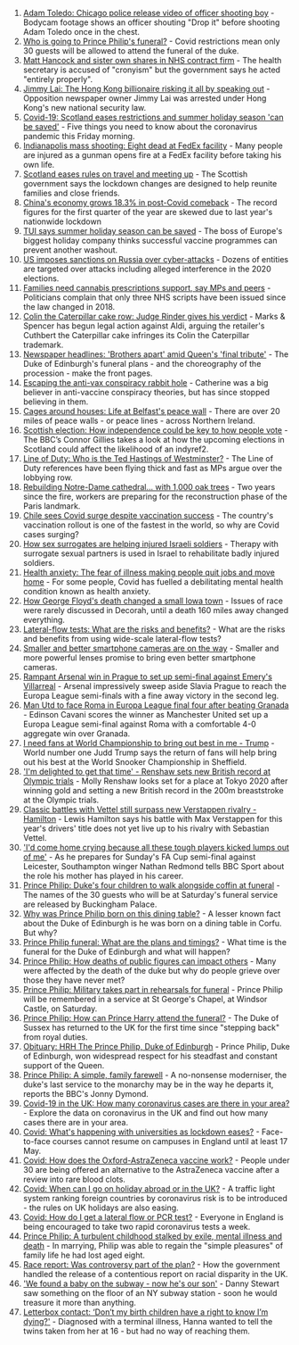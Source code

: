 1. [Adam Toledo: Chicago police release video of officer shooting boy](https://www.bbc.co.uk/news/world-us-canada-56768217) - Bodycam footage shows an officer shouting "Drop it" before shooting Adam Toledo once in the chest.
2. [Who is going to Prince Philip's funeral?](https://www.bbc.co.uk/news/uk-56765468) - Covid restrictions mean only 30 guests will be allowed to attend the funeral of the duke.
3. [Matt Hancock and sister own shares in NHS contract firm](https://www.bbc.co.uk/news/uk-politics-56768601) - The health secretary is accused of "cronyism" but the government says he acted "entirely properly".
4. [Jimmy Lai: The Hong Kong billionaire risking it all by speaking out](https://www.bbc.co.uk/news/world-asia-china-56767127) - Opposition newspaper owner Jimmy Lai was arrested under Hong Kong's new national security law.
5. [Covid-19: Scotland eases restrictions and summer holiday season 'can be saved'](https://www.bbc.co.uk/news/uk-56759957) - Five things you need to know about the coronavirus pandemic this Friday morning.
6. [Indianapolis mass shooting: Eight dead at FedEx facility](https://www.bbc.co.uk/news/world-us-canada-56770200) - Many people are injured as a gunman opens fire at a FedEx facility before taking his own life.
7. [Scotland eases rules on travel and meeting up](https://www.bbc.co.uk/news/uk-scotland-56765188) - The Scottish government says the lockdown changes are designed to help reunite families and close friends.
8. [China's economy grows 18.3% in post-Covid comeback](https://www.bbc.co.uk/news/business-56768663) - The record figures for the first quarter of the year are skewed due to last year's nationwide lockdown
9. [TUI says summer holiday season can be saved](https://www.bbc.co.uk/news/business-56768270) - The boss of Europe's biggest holiday company thinks successful vaccine programmes can prevent another washout.
10. [US imposes sanctions on Russia over cyber-attacks](https://www.bbc.co.uk/news/technology-56755484) - Dozens of entities are targeted over attacks including alleged interference in the 2020 elections.
11. [Families need cannabis prescriptions support, say MPs and peers](https://www.bbc.co.uk/news/uk-politics-56763650) - Politicians complain that only three NHS scripts have been issued since the law changed in 2018.
12. [Colin the Caterpillar cake row: Judge Rinder gives his verdict](https://www.bbc.co.uk/news/business-56768197) - Marks & Spencer has begun legal action against Aldi, arguing the retailer's Cuthbert the Caterpillar cake infringes its Colin the Caterpillar trademark.
13. [Newspaper headlines: 'Brothers apart' amid Queen's 'final tribute'](https://www.bbc.co.uk/news/blogs-the-papers-56768066) - The Duke of Edinburgh's funeral plans - and the choreography of the procession - make the front pages.
14. [Escaping the anti-vax conspiracy rabbit hole](https://www.bbc.co.uk/news/uk-56762061) - Catherine was a big believer in anti-vaccine conspiracy theories, but has since stopped believing in them.
15. [Cages around houses: Life at Belfast's peace wall](https://www.bbc.co.uk/news/uk-northern-ireland-56765168) - There are over 20 miles of peace walls - or peace lines - across Northern Ireland.
16. [Scottish election: How independence could be key to how people vote](https://www.bbc.co.uk/news/uk-scotland-56748634) - The BBC’s Connor Gillies takes a look at how the upcoming elections in Scotland could affect the likelihood of an indyref2.
17. [Line of Duty: Who is the Ted Hastings of Westminster?](https://www.bbc.co.uk/news/uk-politics-56759634) - The Line of Duty references have been flying thick and fast as MPs argue over the lobbying row.
18. [Rebuilding Notre-Dame cathedral... with 1,000 oak trees](https://www.bbc.co.uk/news/world-europe-56761834) - Two years since the fire, workers are preparing for the reconstruction phase of the Paris landmark.
19. [Chile sees Covid surge despite vaccination success](https://www.bbc.co.uk/news/world-latin-america-56731801) - The country's vaccination rollout is one of the fastest in the world, so why are Covid cases surging?
20. [How sex surrogates are helping injured Israeli soldiers](https://www.bbc.co.uk/news/stories-56737828) - Therapy with surrogate sexual partners is used in Israel to rehabilitate badly injured soldiers.
21. [Health anxiety: The fear of illness making people quit jobs and move home](https://www.bbc.co.uk/news/disability-56591440) - For some people, Covid has fuelled a debilitating mental health condition known as health anxiety.
22. [How George Floyd's death changed a small Iowa town](https://www.bbc.co.uk/news/world-us-canada-56726028) - Issues of race were rarely discussed in Decorah, until a death 160 miles away changed everything.
23. [Lateral-flow tests: What are the risks and benefits?](https://www.bbc.co.uk/news/56675624) - What are the risks and benefits from using wide-scale lateral-flow tests?
24. [Smaller and better smartphone cameras are on the way](https://www.bbc.co.uk/news/business-56237991) - Smaller and more powerful lenses promise to bring even better smartphone cameras.
25. [Rampant Arsenal win in Prague to set up semi-final against Emery's Villarreal](https://www.bbc.co.uk/sport/football/56713057) - Arsenal impressively sweep aside Slavia Prague to reach the Europa League semi-finals with a fine away victory in the second leg.
26. [Man Utd to face Roma in Europa League final four after beating Granada](https://www.bbc.co.uk/sport/football/56713064) - Edinson Cavani scores the winner as Manchester United set up a Europa League semi-final against Roma with a comfortable 4-0 aggregate win over Granada.
27. [I need fans at World Championship to bring out best in me - Trump](https://www.bbc.co.uk/sport/snooker/56764160) - World number one Judd Trump says the return of fans will help bring out his best at the World Snooker Championship in Sheffield.
28. ['I'm delighted to get that time' - Renshaw sets new British record at Olympic trials](https://www.bbc.co.uk/sport/swimming/56767777) - Molly Renshaw looks set for a place at Tokyo 2020 after winning gold and setting a new British record in the 200m breaststroke at the Olympic trials.
29. [Classic battles with Vettel still surpass new Verstappen rivalry - Hamilton](https://www.bbc.co.uk/sport/formula1/56765731) - Lewis Hamilton says his battle with Max Verstappen for this year's drivers' title does not yet live up to his rivalry with Sebastian Vettel.
30. ['I'd come home crying because all these tough players kicked lumps out of me'](https://www.bbc.co.uk/sport/football/56662521) - As he prepares for Sunday's FA Cup semi-final against Leicester, Southampton winger Nathan Redmond tells BBC Sport about the role his mother has played in his career.
31. [Prince Philip: Duke's four children to walk alongside coffin at funeral](https://www.bbc.co.uk/news/uk-56761074) - The names of the 30 guests who will be at Saturday's funeral service are released by Buckingham Palace.
32. [Why was Prince Philip born on this dining table?](https://www.bbc.co.uk/news/uk-56765169) - A lesser known fact about the Duke of Edinburgh is he was born on a dining table in Corfu. But why?
33. [Prince Philip funeral: What are the plans and timings?](https://www.bbc.co.uk/news/uk-56694327) - What time is the funeral for the Duke of Edinburgh and what will happen?
34. [Prince Philip: How deaths of public figures can impact others](https://www.bbc.co.uk/news/uk-england-bristol-56718056) - Many were affected by the death of the duke but why do people grieve over those they have never met?
35. [Prince Philip: Military takes part in rehearsals for funeral](https://www.bbc.co.uk/news/uk-56753421) - Prince Philip will be remembered in a service at St George's Chapel, at Windsor Castle, on Saturday.
36. [Prince Philip: How can Prince Harry attend the funeral?](https://www.bbc.co.uk/news/uk-56709506) - The Duke of Sussex has returned to the UK for the first time since "stepping back" from royal duties.
37. [Obituary: HRH The Prince Philip, Duke of Edinburgh](https://www.bbc.co.uk/news/uk-10224525) - Prince Philip, Duke of Edinburgh, won widespread respect for his steadfast and constant support of the Queen.
38. [Prince Philip: A simple, family farewell](https://www.bbc.co.uk/news/56708741) - A no-nonsense moderniser, the duke's last service to the monarchy may be in the way he departs it, reports the BBC's Jonny Dymond.
39. [Covid-19 in the UK: How many coronavirus cases are there in your area?](https://www.bbc.co.uk/news/uk-51768274) - Explore the data on coronavirus in the UK and find out how many cases there are in your area.
40. [Covid: What's happening with universities as lockdown eases?](https://www.bbc.co.uk/news/explainers-52753913) - Face-to-face courses cannot resume on campuses in England until at least 17 May.
41. [Covid: How does the Oxford-AstraZeneca vaccine work?](https://www.bbc.co.uk/news/health-55302595) - People under 30 are being offered an alternative to the AstraZeneca vaccine after a review into rare blood clots.
42. [Covid: When can I go on holiday abroad or in the UK?](https://www.bbc.co.uk/news/explainers-52646738) - A traffic light system ranking foreign countries by coronavirus risk is to be introduced - the rules on UK holidays are also easing.
43. [Covid: How do I get a lateral flow or PCR test?](https://www.bbc.co.uk/news/health-51943612) - Everyone in England is being encouraged to take two rapid coronavirus tests a week.
44. [Prince Philip: A turbulent childhood stalked by exile, mental illness and death](https://www.bbc.co.uk/news/uk-56690270) - In marrying, Philip was able to regain the "simple pleasures" of family life he had lost aged eight.
45. [Race report: Was controversy part of the plan?](https://www.bbc.co.uk/news/uk-politics-56578839) - How the government handled the release of a contentious report on racial disparity in the UK.
46. ['We found a baby on the subway - now he's our son'](https://www.bbc.co.uk/news/stories-56409764) - Danny Stewart saw something on the floor of an NY subway station - soon he would treasure it more than anything.
47. [Letterbox contact: ‘Don’t my birth children have a right to know I’m dying?'](https://www.bbc.co.uk/news/stories-56576285) - Diagnosed with a terminal illness, Hanna wanted to tell the twins taken from her at 16 - but had no way of reaching them.
